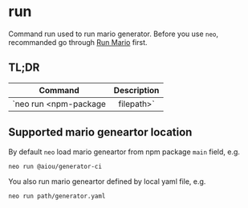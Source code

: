 # run

Command run used to run mario generator. Before you use `neo`, recommanded go through [Run Mario](/guide/run-mario) first.

## TL;DR

|Command|Description|
|:---:|:---:|
|`neo run <npm-package|filepath>`|run mario geneartor|

## Supported mario geneartor location

By default `neo` load mario geneartor from npm package `main` field, e.g.

```sh
neo run @aiou/generator-ci
```

You also run mario geneartor defined by local yaml file, e.g.

```sh
neo run path/generator.yaml
```
